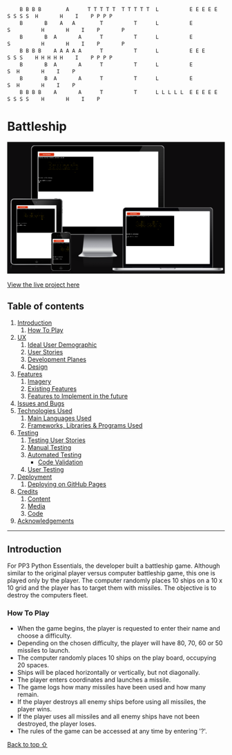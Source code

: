         B B B B        A      T T T T T  T T T T T  L          E E E E E    S S S S  H       H    I    P P P P
        B       B    A   A        T          T      L          E          S          H       H    I    P       P
        B       B  A       A      T          T      L          E          S          H       H    I    P       P
        B B B B    A A A A A      T          T      L          E E E        S S S    H H H H H    I    P P P P
        B       B  A       A      T          T      L          E                  S  H       H    I    P
        B       B  A       A      T          T      L          E                  S  H       H    I    P
        B B B B    A       A      T          T      L L L L L  E E E E E  S S S S    H       H    I    P



# Battleship

![Battleship Mockup Images](assets/readme_files/responsive.png)

[View the live project here](https://battleship-chrisf64-45141827d49d.herokuapp.com/)

## Table of contents
1. [Introduction](#Introduction)
    1. [How To Play](#How-To-Play)
2. [UX](#UX)
    1. [Ideal User Demographic](#Ideal-User-Demographic)
    2. [User Stories](#User-Stories)
    3. [Development Planes](#Development-Planes)
    4. [Design](#Design)
3. [Features](#Features) 
    1. [Imagery](#Imagery)
    2. [Existing Features](#Existing-Features)
    3. [Features to Implement in the future](#Features-to-Implement-in-the-future)
4. [Issues and Bugs](#Issues-and-Bugs)
5. [Technologies Used](#Technologies-Used)
    1. [Main Languages Used](#Main-Languages-Used)
    3. [Frameworks, Libraries & Programs Used](#Frameworks,-Libraries-&-Programs-Used)
6. [Testing](#Testing)
    1. [Testing User Stories](#Testing-User-Stories)
    2. [Manual Testing](#Manual-Testing)
    3. [Automated Testing](#Automated-Testing) 
        - [Code Validation](#Code-Validation)
    4. [User Testing](#User-Testing)
7. [Deployment](#Deployment)
    1. [Deploying on GitHub Pages](#Deploying-on-GitHub-Pages)
8. [Credits](#Credits)
    1. [Content](#Content)
    2. [Media](#Media)
    3. [Code](#Code)
9. [Acknowledgements](#Acknowledgements)
***


## Introduction

For PP3 Python Essentials, the developer built a battleship game. Although similar to the original player versus computer battleship game, this one is played only by the player. The computer randomly places 10 ships on a 10 x 10 grid and the player has to target them with missiles. The objective is to destroy the computers fleet.

### How To Play

- When the game begins, the player is requested to enter their name and choose a difficulty.
- Depending on the chosen difficulty, the player will have 80, 70, 60 or 50 missiles to launch.
- The computer randomly places 10 ships on the play board, occupying 20 spaces.
- Ships will be placed horizontally or vertically, but not diagonally.
- The player enters coordinates and launches a missile.
- The game logs how many missiles have been used and how many remain.
- If the player destroys all enemy ships before using all missiles, the player wins.
- If the player uses all missiles and all enemy ships have not been destroyed, the player loses.
- The rules of the game can be accessed at any time by entering '?'.

[Back to top ⇧](#battleship)
